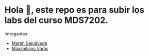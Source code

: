 # Hola 👋, este repo es para subir los labs del curso MDS7202.

Intregantes:
- [Martín Sepúlveda](https://github.com/martinsep)
- [Maximiliano Varas](https://github.com/mvarasg)

